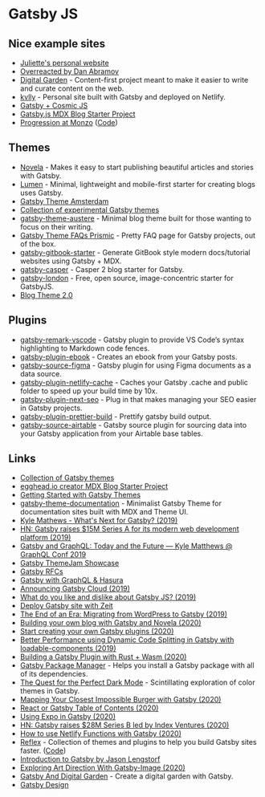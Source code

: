 # Gatsby JS

## Nice example sites

* [Juliette's personal website](https://github.com/juliettepretot/juliette.sh)
* [Overreacted by Dan Abramov](https://github.com/gaearon/overreacted.io)
* [Digital Garden](https://github.com/johno/digital-garden) - Content-first project meant to make it easier to write and curate content on the web.
* [kvlly](https://github.com/kellyvaughn/kvlly) - Personal site built with Gatsby and deployed on Netlify.
* [Gatsby + Cosmic JS](https://github.com/DSchau/-gatsby-blog-cosmicjs-)
* [Gatsby.js MDX Blog Starter Project](https://github.com/rwieruch/gatsby-mdx-blog-starter-project)
* [Progression at Monzo](https://progression.monzo.com/) \([Code](https://github.com/monzo/progression-framework)\)

## Themes

* [Novela](https://github.com/narative/gatsby-theme-novela) - Makes it easy to start publishing beautiful articles and stories with Gatsby.
* [Lumen](https://github.com/alxshelepenok/gatsby-starter-lumen) - Minimal, lightweight and mobile-first starter for creating blogs uses Gatsby.
* [Gatsby Theme Amsterdam](https://github.com/ryanwiemer/gatsby-theme-amsterdam)
* [Collection of experimental Gatsby themes](https://github.com/jxnblk/gatsby-themes)
* [gatsby-theme-austere](https://github.com/johno/gatsby-theme-austere) - Minimal blog theme built for those wanting to focus on their writing.
* [Gatsby Theme FAQs Prismic](https://github.com/littleplusbig/gatsby-theme-faqs-prismic) - Pretty FAQ page for Gatsby projects, out of the box.
* [gatsby-gitbook-starter](https://github.com/hasura/gatsby-gitbook-starter) - Generate GitBook style modern docs/tutorial websites using Gatsby + MDX.
* [gatsby-casper](https://github.com/scttcper/gatsby-casper) - Casper 2 blog starter for Gatsby.
* [gatsby-london](https://github.com/ImedAdel/gatsby-london) - Free, open source, image-concentric starter for GatsbyJS.
* [Blog Theme 2.0](https://www.gatsbyjs.org/blog/2020-07-08-blog-2.0/)

## Plugins

* [gatsby-remark-vscode](https://github.com/andrewbranch/gatsby-remark-vscode) - Gatsby plugin to provide VS Code’s syntax highlighting to Markdown code fences.
* [gatsby-plugin-ebook](https://github.com/cowchimp/gatsby-plugin-ebook) - Creates an ebook from your Gatsby posts.
* [gatsby-source-figma](https://github.com/fabe/gatsby-source-figma) - Gatsby plugin for using Figma documents as a data source.
* [gatsby-plugin-netlify-cache](https://github.com/axe312ger/gatsby-plugin-netlify-cache) - Caches your Gatsby .cache and public folder to speed up your build time by 10x.
* [gatsby-plugin-next-seo](https://github.com/ifiokjr/gatsby-plugin-next-seo) - Plug in that makes managing your SEO easier in Gatsby projects.
* [gatsby-plugin-prettier-build](https://github.com/jmsv/gatsby-plugin-prettier-build) - Prettify gatsby build output.
* [gatsby-source-airtable](https://github.com/jbolda/gatsby-source-airtable) - Gatsby source plugin for sourcing data into your Gatsby application from your Airtable base tables.

## Links

* [Collection of Gatsby themes](https://github.com/johno/gatsby-themes)
* [egghead.io creator MDX Blog Starter Project](https://github.com/eggheadio/gatsby-starter-egghead-blog)
* [Getting Started with Gatsby Themes](https://www.ianjones.us/getting-started-with-gatsby-themes)
* [gatsby-theme-documentation](https://github.com/johno/gatsby-theme-documentation) - Minimalist Gatsby Theme for documentation sites built with MDX and Theme UI.
* [Kyle Mathews - What's Next for Gatsby? \(2019\)](https://www.youtube.com/watch?v=-bHkPPL1Tz4)
* [HN: Gatsby raises $15M Series A for its modern web development platform \(2019\)](https://news.ycombinator.com/item?id=21085651)
* [Gatsby and GraphQL: Today and the Future — Kyle Matthews @ GraphQL Conf 2019](https://www.youtube.com/watch?v=hXGziTHNTKY)
* [Gatsby ThemeJam Showcase](https://themejam.gatsbyjs.org/showcase)
* [Gatsby RFCs](https://github.com/gatsbyjs/rfcs)
* [Gatsby with GraphQL & Hasura](https://github.com/hasura/graphql-engine/wiki/Gatsby-with-GraphQL-&-Hasura)
* [Announcing Gatsby Cloud \(2019\)](https://www.gatsbyjs.org/blog/2019-11-14-announcing-gatsby-cloud/)
* [What do you like and dislike about Gatsby JS? \(2019\)](https://twitter.com/mxstbr/status/1198915353809698817)
* [Deploy Gatsby site with Zeit](https://zeit.co/solutions/gatsby)
* [The End of an Era: Migrating from WordPress to Gatsby \(2019\)](https://www.taniarascia.com/migrating-from-wordpress-to-gatsby/)
* [Building your own blog with Gatsby and Novela \(2020\)](https://www.narative.co/articles/building-your-own-blog-with-gatsby-and-novela)
* [Start creating your own Gatsby plugins \(2020\)](https://dev.to/notrab/start-creating-your-own-gatsby-plugins-jc0)
* [Better Performance using Dynamic Code Splitting in Gatsby with loadable-components \(2019\)](https://dev.to/itmayziii/better-performance-using-dynamic-code-splitting-in-gatsby-with-loadable-components-6am)
* [Building a Gatsby Plugin with Rust + Wasm \(2020\)](https://aless.co/gatsby-wasm-plugin/)
* [Gatsby Package Manager](https://github.com/ahmadawais/gatsby-package-manager) - Helps you install a Gatsby package with all of its dependencies.
* [The Quest for the Perfect Dark Mode](https://joshwcomeau.com/gatsby/dark-mode/) - Scintillating exploration of color themes in Gatsby.
* [Mapping Your Closest Impossible Burger with Gatsby \(2020\)](https://www.gatsbyjs.org/blog/2020-05-07-gatsby-delivers-impossible-burgers-map/)
* [React or Gatsby Table of Contents \(2020\)](https://disaev.me/react-gatsby-table-of-contents/)
* [Using Expo in Gatsby \(2020\)](https://sebastienlorber.com/using-expo-in-gatsby)
* [HN: Gatsby raises $28M Series B led by Index Ventures \(2020\)](https://news.ycombinator.com/item?id=23324979)
* [How to use Netlify Functions with Gatsby \(2020\)](https://joshwcomeau.com/gatsby/using-netlify-functions-with-gatsby/)
* [Reflex](https://reflexjs.org/) - Collection of themes and plugins to help you build Gatsby sites faster. \([Code](https://github.com/reflexjs/reflex)\)
* [Introduction to Gatsby by Jason Lengstorf](https://frontendmasters.com/courses/gatsby/)
* [Exploring Art Direction With Gatsby-Image \(2020\)](https://www.aboutmonica.com/blog/2020-06-24-exploring-art-direction-in-gatsby)
* [Gatsby And Digital Garden](https://github.com/mathieudutour/gatsby-digital-garden) - Create a digital garden with Gatsby.
* [Gatsby Design](https://www.gatsby.design/)

